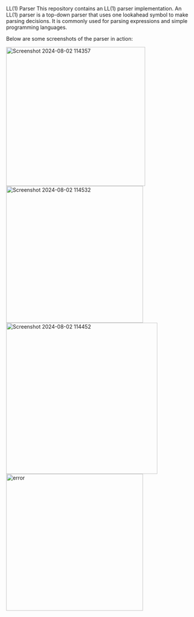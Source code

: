 LL(1) Parser
This repository contains an LL(1) parser implementation. An LL(1) parser is a top-down parser that uses one lookahead symbol to make parsing decisions. It is commonly used for parsing expressions and simple programming languages.

Below are some screenshots of the parser in action:

<img width="377" alt="Screenshot 2024-08-02 114357" src="https://github.com/user-attachments/assets/037e4a2c-b192-4c25-8b6a-40fa4c0fa34a">
<img width="371" alt="Screenshot 2024-08-02 114532" src="https://github.com/user-attachments/assets/32231429-991e-479e-bc3e-bf90587bb7ef">
<img width="410" alt="Screenshot 2024-08-02 114452" src="https://github.com/user-attachments/assets/03c7c241-2b9b-43c5-89ce-170ad423e6fe">
<img width="371" alt="error" src="https://github.com/user-attachments/assets/91454174-97f9-46b3-b598-4894686eb627">
